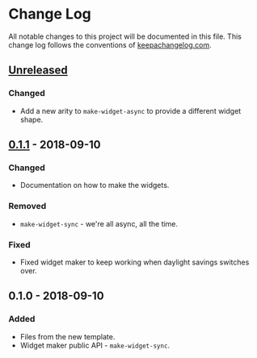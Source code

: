 # Change Log
All notable changes to this project will be documented in this file. This change log follows the conventions of [keepachangelog.com](http://keepachangelog.com/).

## [Unreleased]
### Changed
- Add a new arity to `make-widget-async` to provide a different widget shape.

## [0.1.1] - 2018-09-10
### Changed
- Documentation on how to make the widgets.

### Removed
- `make-widget-sync` - we're all async, all the time.

### Fixed
- Fixed widget maker to keep working when daylight savings switches over.

## 0.1.0 - 2018-09-10
### Added
- Files from the new template.
- Widget maker public API - `make-widget-sync`.

[Unreleased]: https://github.com/your-name/lambdawerks/compare/0.1.1...HEAD
[0.1.1]: https://github.com/your-name/lambdawerks/compare/0.1.0...0.1.1
